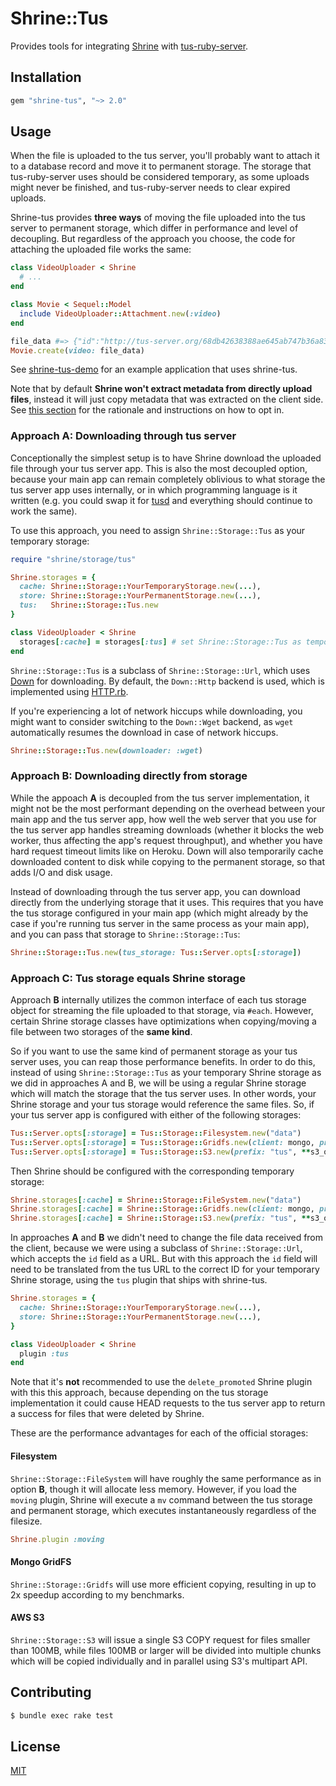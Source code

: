 # Shrine::Tus

Provides tools for integrating [Shrine] with [tus-ruby-server].

## Installation

```rb
gem "shrine-tus", "~> 2.0"
```

## Usage

When the file is uploaded to the tus server, you'll probably want to attach
it to a database record and move it to permanent storage. The storage that
tus-ruby-server uses should be considered temporary, as some uploads might
never be finished, and tus-ruby-server needs to clear expired uploads.

Shrine-tus provides **three ways** of moving the file uploaded into the tus
server to permanent storage, which differ in performance and level of
decoupling. But regardless of the approach you choose, the code for attaching
the uploaded file works the same:

```rb
class VideoUploader < Shrine
  # ...
end
```
```rb
class Movie < Sequel::Model
  include VideoUploader::Attachment.new(:video)
end
```
```rb
file_data #=> {"id":"http://tus-server.org/68db42638388ae645ab747b36a837a79", "storage":"cache", "metadata":{...}}
Movie.create(video: file_data)
```

See [shrine-tus-demo] for an example application that uses shrine-tus.

Note that by default **Shrine won't extract metadata from directly upload
files**, instead it will just copy metadata that was extracted on the client
side. See [this section][metadata direct uploads] for the rationale and
instructions on how to opt in.

### Approach A: Downloading through tus server

Conceptionally the simplest setup is to have Shrine download the uploaded file
through your tus server app. This is also the most decoupled option, because
your main app can remain completely oblivious to what storage the tus server
app uses internally, or in which programming language is it written (e.g. you
could swap it for [tusd] and everything should continue to work the same).

To use this approach, you need to assign `Shrine::Storage::Tus` as your
temporary storage:

```rb
require "shrine/storage/tus"

Shrine.storages = {
  cache: Shrine::Storage::YourTemporaryStorage.new(...),
  store: Shrine::Storage::YourPermanentStorage.new(...),
  tus:   Shrine::Storage::Tus.new
}
```
```rb
class VideoUploader < Shrine
  storages[:cache] = storages[:tus] # set Shrine::Storage::Tus as temporary storage
end
```

`Shrine::Storage::Tus` is a subclass of `Shrine::Storage::Url`, which uses
[Down] for downloading. By default, the `Down::Http` backend is used, which is
implemented using [HTTP.rb].

If you're experiencing a lot of network hiccups while downloading, you might
want to consider switching to the `Down::Wget` backend, as `wget` automatically
resumes the download in case of network hiccups.

```rb
Shrine::Storage::Tus.new(downloader: :wget)
```

### Approach B: Downloading directly from storage

While the appoach **A** is decoupled from the tus server implementation, it
might not be the most performant depending on the overhead between your main
app and the tus server app, how well the web server that you use for the tus
server app handles streaming downloads (whether it blocks the web worker, thus
affecting the app's request throughput), and whether you have hard request
timeout limits like on Heroku. Down will also temporarily cache downloaded
content to disk while copying to the permanent storage, so that adds I/O and
disk usage.

Instead of downloading through the tus server app, you can download directly
from the underlying storage that it uses. This requires that you have the tus
storage configured in your main app (which might already by the case if you're
running tus server in the same process as your main app), and you can pass that
storage to `Shrine::Storage::Tus`:

```rb
Shrine::Storage::Tus.new(tus_storage: Tus::Server.opts[:storage])
```

### Approach C: Tus storage equals Shrine storage

Approach **B** internally utilizes the common interface of each tus storage
object for streaming the file uploaded to that storage, via `#each`. However,
certain Shrine storage classes have optimizations when copying/moving a file
between two storages of the **same kind**.

So if you want to use the same kind of permanent storage as your tus server
uses, you can reap those performance benefits. In order to do this, instead of
using `Shrine::Storage::Tus` as your temporary Shrine storage as we did in
approaches A and B, we will be using a regular Shrine storage which will match
the storage that the tus server uses. In other words, your Shrine storage and
your tus storage would reference the same files. So, if your tus server app is
configured with either of the following storages:

```rb
Tus::Server.opts[:storage] = Tus::Storage::Filesystem.new("data")
Tus::Server.opts[:storage] = Tus::Storage::Gridfs.new(client: mongo, prefix: "tus")
Tus::Server.opts[:storage] = Tus::Storage::S3.new(prefix: "tus", **s3_options)
```

Then Shrine should be configured with the corresponding temporary storage:

```rb
Shrine.storages[:cache] = Shrine::Storage::FileSystem.new("data")
Shrine.storages[:cache] = Shrine::Storage::Gridfs.new(client: mongo, prefix: "tus")
Shrine.storages[:cache] = Shrine::Storage::S3.new(prefix: "tus", **s3_options)
```

In approaches **A** and **B** we didn't need to change the file data received
from the client, because we were using a subclass of `Shrine::Storage::Url`,
which accepts the `id` field as a URL. But with this approach the `id` field
will need to be translated from the tus URL to the correct ID for your
temporary Shrine storage, using the `tus` plugin that ships with shrine-tus.

```rb
Shrine.storages = {
  cache: Shrine::Storage::YourTemporaryStorage.new(...),
  store: Shrine::Storage::YourPermanentStorage.new(...),
}
```
```rb
class VideoUploader < Shrine
  plugin :tus
end
```

Note that it's **not** recommended to use the `delete_promoted` Shrine plugin
with this this approach, because depending on the tus storage implementation
it could cause HEAD requests to the tus server app to return a success for files
that were deleted by Shrine.

These are the performance advantages for each of the official storages:

#### Filesystem

`Shrine::Storage::FileSystem` will have roughly the same performance as in
option **B**, though it will allocate less memory. However, if you load the
`moving` plugin, Shrine will execute a `mv` command between the tus storage
and permanent storage, which executes instantaneously regardless of the
filesize.

```rb
Shrine.plugin :moving
```

#### Mongo GridFS

`Shrine::Storage::Gridfs` will use more efficient copying, resulting in up to
2x speedup according to my benchmarks.

#### AWS S3

`Shrine::Storage::S3` will issue a single S3 COPY request for files smaller
than 100MB, while files 100MB or larger will be divided into multiple chunks
which will be copied individually and in parallel using S3's multipart API.

## Contributing

```sh
$ bundle exec rake test
```

## License

[MIT](/LICENSE.txt)

[Shrine]: https://github.com/shrinerb/shrine
[tus-ruby-server]: https://github.com/janko/tus-ruby-server
[Down]: https://github.com/janko/down
[HTTP.rb]: https://github.com/httprb/http
[shrine-tus-demo]: https://github.com/shrinerb/shrine-tus-demo
[tusd]: https://github.com/tus/tusd
[metadata direct uploads]: https://github.com/shrinerb/shrine/blob/master/doc/metadata.md#direct-uploads
